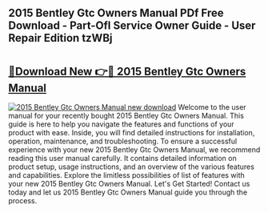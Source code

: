 ## 2015 Bentley Gtc Owners Manual PDf Free Download - Part-OfI Service Owner Guide - User Repair Edition tzWBj

# <h2><a href="http://bc59518.oget.top/?id=2015+Bentley+Gtc+Owners+Manual">🔗Download New 👉🔴 2015 Bentley Gtc Owners Manual</a></h2>

[![2015 Bentley Gtc Owners Manual new download](https://i.imgur.com/5g1atiW.png)](http://bc59518.oget.top/?id=2015+Bentley+Gtc+Owners+Manual)
Welcome to the user manual for your recently bought 2015 Bentley Gtc Owners Manual. This guide is here to help you navigate the features and functions of your product with ease. Inside, you will find detailed instructions for installation, operation, maintenance, and troubleshooting. To ensure a successful experience with your new 2015 Bentley Gtc Owners Manual, we recommend reading this user manual carefully. It contains detailed information on product setup, usage instructions, and an overview of the various features and capabilities. Explore the limitless possibilities of list of features with your new 2015 Bentley Gtc Owners Manual. Let's Get Started! Contact us today and let us 2015 Bentley Gtc Owners Manual guide you through the process.
